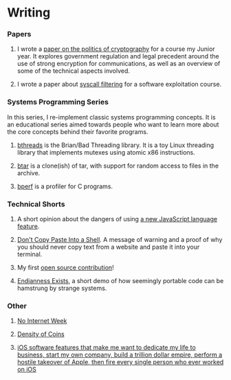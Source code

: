 
# Writing

### Papers

1. I wrote a [paper on the politics of cryptography](/resources/crypto_paper.pdf) for a course my Junior year. It explores
government regulation and legal precedent around the use of strong encryption for communications, as well as an overview of
some of the technical aspects involved.

2. I wrote a paper about [syscall filtering](/resources/syscall_paper.pdf) for a software exploitation course.


### Systems Programming Series

In this series, I re-implement classic systems programming concepts. It is an educational series aimed towards people who want to learn more about the core concepts behind their favorite programs.

1. [bthreads](bthreads.html) is the Brian/Bad Threading library. It is a toy
 Linux threading library that implements mutexes using atomic x86 instructions.

2. [btar](btar.html) is a clone(ish) of tar, with support for random access to files in the archive.

3. [bperf](bperf.html) is a profiler for C programs.


### Technical Shorts

1. A short opinion about the dangers of using [a new JavaScript language feature](object-literals.html).

2. [Don't Copy Paste Into a Shell](copy-paste-shell.html). A message of warning and a proof of why you should never copy text from a website and paste it into your terminal.

3. My first [open source contribution](pip-open-source.html)!

4. [Endianness Exists](endianness-exists.html), a short demo of how seemingly portable code can be hamstrung by strange systems.

### Other

1. [No Internet Week](no-internet-week.html)

2. [Density of Coins](currency-density.html)

3. [iOS software features that make me want to dedicate my life to business, start my own company, build a trillion dollar empire, perform a hostile takeover of Apple, then fire every single person who ever worked on iOS](ios-software-features.html)

